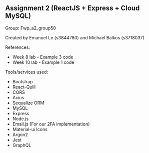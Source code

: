 Assignment 2 (ReactJS + Express + Cloud MySQL)
-----------------------------------------------
Group: Fwp_a2_group50

Created by Emanuel Le (s3844780) and Michael Balkos (s3718037)


References: 
- Week 8 lab - Example 3 code
- Week 10 lab - Example 1 code

Tools/services used:
- Bootstrap
- React-Quill
- CORS
- Axios
- Sequalize ORM
- MySQL
- Express
- Node.js
- Email.js (For our 2FA implementation)
- Material-ui Icons
- Argon2
- Jest
- GraphQL
